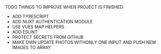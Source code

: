 TODO THINGS TO IMPROVE WHEN PROJECT IS FINISHED:
- ADD TYPESCRIPT
- ADD NUXT AUTHENTICATION MODULE
- USE VUES MAP HELPERS
- ADD ESLINT
- PROTECT SECRETS FROM GITHUB
- MAKE OWN UPDATE PHOTOS WITHONLY ONE INPUT AND PUSH NEW IMAGES TO ARRAY

